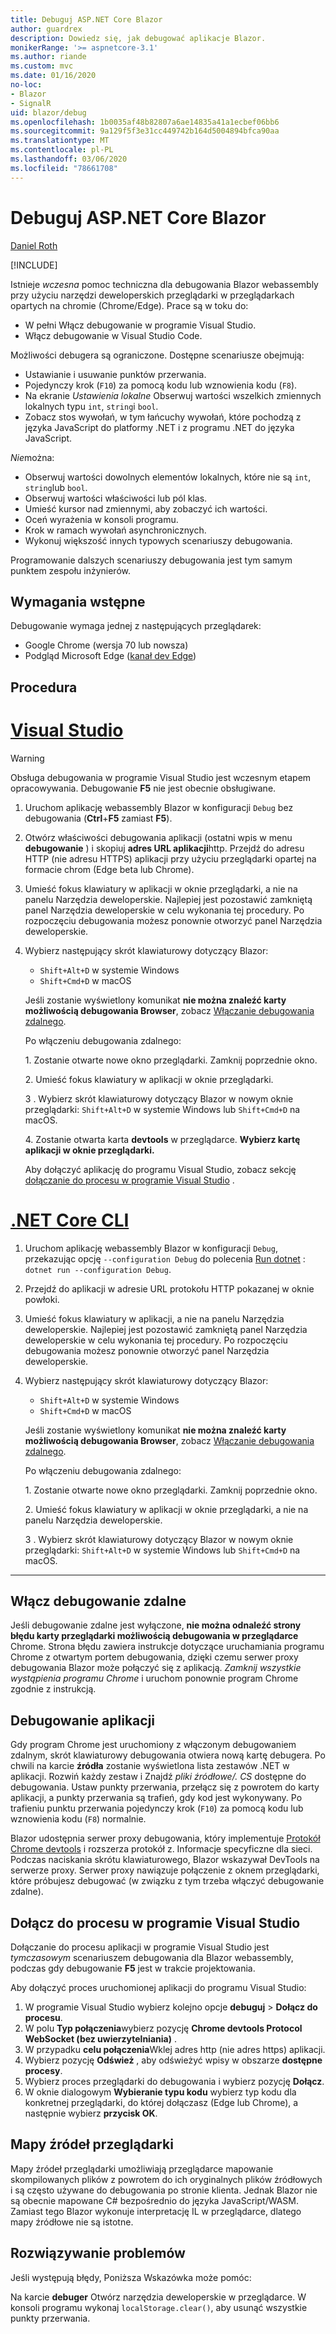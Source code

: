 ```yaml
---
title: Debuguj ASP.NET Core Blazor
author: guardrex
description: Dowiedz się, jak debugować aplikacje Blazor.
monikerRange: '>= aspnetcore-3.1'
ms.author: riande
ms.custom: mvc
ms.date: 01/16/2020
no-loc:
- Blazor
- SignalR
uid: blazor/debug
ms.openlocfilehash: 1b0035af48b82807a6ae14835a41a1ecbef06bb6
ms.sourcegitcommit: 9a129f5f3e31cc449742b164d5004894bfca90aa
ms.translationtype: MT
ms.contentlocale: pl-PL
ms.lasthandoff: 03/06/2020
ms.locfileid: "78661708"
---
```

# <a name="debug-aspnet-core-blazor"></a>Debuguj ASP.NET Core Blazor

[Daniel Roth](https://github.com/danroth27)

[!INCLUDE[](~/includes/blazorwasm-preview-notice.md)]

Istnieje *wczesna* pomoc techniczna dla debugowania Blazor webassembly przy użyciu narzędzi deweloperskich przeglądarki w przeglądarkach opartych na chromie (Chrome/Edge). Prace są w toku do:

* W pełni Włącz debugowanie w programie Visual Studio.
* Włącz debugowanie w Visual Studio Code.

Możliwości debugera są ograniczone. Dostępne scenariusze obejmują:

* Ustawianie i usuwanie punktów przerwania.
* Pojedynczy krok (`F10`) za pomocą kodu lub wznowienia kodu (`F8`).
* Na ekranie *Ustawienia lokalne* Obserwuj wartości wszelkich zmiennych lokalnych typu `int`, `string`i `bool`.
* Zobacz stos wywołań, w tym łańcuchy wywołań, które pochodzą z języka JavaScript do platformy .NET i z programu .NET do języka JavaScript.

*Nie*można:

* Obserwuj wartości dowolnych elementów lokalnych, które nie są `int`, `string`lub `bool`.
* Obserwuj wartości właściwości lub pól klas.
* Umieść kursor nad zmiennymi, aby zobaczyć ich wartości.
* Oceń wyrażenia w konsoli programu.
* Krok w ramach wywołań asynchronicznych.
* Wykonuj większość innych typowych scenariuszy debugowania.

Programowanie dalszych scenariuszy debugowania jest tym samym punktem zespołu inżynierów.

## <a name="prerequisites"></a>Wymagania wstępne

Debugowanie wymaga jednej z następujących przeglądarek:

* Google Chrome (wersja 70 lub nowsza)
* Podgląd Microsoft Edge ([kanał dev Edge](https://www.microsoftedgeinsider.com))

## <a name="procedure"></a>Procedura

# <a name="visual-studio"></a>[Visual Studio](#tab/visual-studio)

> [!WARNING]
> Obsługa debugowania w programie Visual Studio jest wczesnym etapem opracowywania. Debugowanie **F5** nie jest obecnie obsługiwane.

1. Uruchom aplikację webassembly Blazor w konfiguracji `Debug` bez debugowania (**Ctrl**+**F5** zamiast **F5**).
1. Otwórz właściwości debugowania aplikacji (ostatni wpis w menu **debugowanie** ) i skopiuj **adres URL aplikacji**http. Przejdź do adresu HTTP (nie adresu HTTPS) aplikacji przy użyciu przeglądarki opartej na formacie chrom (Edge beta lub Chrome).
1. Umieść fokus klawiatury w aplikacji w oknie przeglądarki, a nie na panelu Narzędzia deweloperskie. Najlepiej jest pozostawić zamkniętą panel Narzędzia deweloperskie w celu wykonania tej procedury. Po rozpoczęciu debugowania możesz ponownie otworzyć panel Narzędzia deweloperskie.
1. Wybierz następujący skrót klawiaturowy dotyczący Blazor:

   * `Shift+Alt+D` w systemie Windows
   * `Shift+Cmd+D` w macOS

   Jeśli zostanie wyświetlony komunikat **nie można znaleźć karty możliwością debugowania Browser**, zobacz [Włączanie debugowania zdalnego](#enable-remote-debugging).
   
   Po włączeniu debugowania zdalnego:
   
   1\. Zostanie otwarte nowe okno przeglądarki. Zamknij poprzednie okno.

   2\. Umieść fokus klawiatury w aplikacji w oknie przeglądarki.

   3 \. Wybierz skrót klawiaturowy dotyczący Blazor w nowym oknie przeglądarki: `Shift+Alt+D` w systemie Windows lub `Shift+Cmd+D` na macOS.

   4\. Zostanie otwarta karta **devtools** w przeglądarce. **Wybierz kartę aplikacji w oknie przeglądarki.**

   Aby dołączyć aplikację do programu Visual Studio, zobacz sekcję [dołączanie do procesu w programie Visual Studio](#attach-to-process-in-visual-studio) .

# <a name="net-core-cli"></a>[.NET Core CLI](#tab/netcore-cli/)

1. Uruchom aplikację webassembly Blazor w konfiguracji `Debug`, przekazując opcję `--configuration Debug` do polecenia [Run dotnet](/dotnet/core/tools/dotnet-run) : `dotnet run --configuration Debug`.
1. Przejdź do aplikacji w adresie URL protokołu HTTP pokazanej w oknie powłoki.
1. Umieść fokus klawiatury w aplikacji, a nie na panelu Narzędzia deweloperskie. Najlepiej jest pozostawić zamkniętą panel Narzędzia deweloperskie w celu wykonania tej procedury. Po rozpoczęciu debugowania możesz ponownie otworzyć panel Narzędzia deweloperskie.
1. Wybierz następujący skrót klawiaturowy dotyczący Blazor:

   * `Shift+Alt+D` w systemie Windows
   * `Shift+Cmd+D` w macOS

   Jeśli zostanie wyświetlony komunikat **nie można znaleźć karty możliwością debugowania Browser**, zobacz [Włączanie debugowania zdalnego](#enable-remote-debugging).
   
   Po włączeniu debugowania zdalnego:
   
   1\. Zostanie otwarte nowe okno przeglądarki. Zamknij poprzednie okno.

   2\. Umieść fokus klawiatury w aplikacji w oknie przeglądarki, a nie na panelu Narzędzia deweloperskie.

   3 \. Wybierz skrót klawiaturowy dotyczący Blazor w nowym oknie przeglądarki: `Shift+Alt+D` w systemie Windows lub `Shift+Cmd+D` na macOS.

---

## <a name="enable-remote-debugging"></a>Włącz debugowanie zdalne

Jeśli debugowanie zdalne jest wyłączone, **nie można odnaleźć strony błędu karty przeglądarki możliwością debugowania w przeglądarce** Chrome. Strona błędu zawiera instrukcje dotyczące uruchamiania programu Chrome z otwartym portem debugowania, dzięki czemu serwer proxy debugowania Blazor może połączyć się z aplikacją. *Zamknij wszystkie wystąpienia programu Chrome* i uruchom ponownie program Chrome zgodnie z instrukcją.

## <a name="debug-the-app"></a>Debugowanie aplikacji

Gdy program Chrome jest uruchomiony z włączonym debugowaniem zdalnym, skrót klawiaturowy debugowania otwiera nową kartę debugera. Po chwili na karcie **źródła** zostanie wyświetlona lista zestawów .NET w aplikacji. Rozwiń każdy zestaw i Znajdź *pliki źródłowe/.* *CS* dostępne do debugowania. Ustaw punkty przerwania, przełącz się z powrotem do karty aplikacji, a punkty przerwania są trafień, gdy kod jest wykonywany. Po trafieniu punktu przerwania pojedynczy krok (`F10`) za pomocą kodu lub wznowienia kodu (`F8`) normalnie.

Blazor udostępnia serwer proxy debugowania, który implementuje [Protokół Chrome devtools](https://chromedevtools.github.io/devtools-protocol/) i rozszerza protokół z. Informacje specyficzne dla sieci. Podczas naciskania skrótu klawiaturowego, Blazor wskazywał DevTools na serwerze proxy. Serwer proxy nawiązuje połączenie z oknem przeglądarki, które próbujesz debugować (w związku z tym trzeba włączyć debugowanie zdalne).

## <a name="attach-to-process-in-visual-studio"></a>Dołącz do procesu w programie Visual Studio

Dołączanie do procesu aplikacji w programie Visual Studio jest *tymczasowym* scenariuszem debugowania dla Blazor webassembly, podczas gdy debugowanie **F5** jest w trakcie projektowania.

Aby dołączyć proces uruchomionej aplikacji do programu Visual Studio:

1. W programie Visual Studio wybierz kolejno opcje **debuguj** > **Dołącz do procesu**.
1. W polu **Typ połączenia**wybierz pozycję **Chrome devtools Protocol WebSocket (bez uwierzytelniania)** .
1. W przypadku **celu połączenia**Wklej adres http (nie adres https) aplikacji.
1. Wybierz pozycję **Odśwież** , aby odświeżyć wpisy w obszarze **dostępne procesy**.
1. Wybierz proces przeglądarki do debugowania i wybierz pozycję **Dołącz**.
1. W oknie dialogowym **Wybieranie typu kodu** wybierz typ kodu dla konkretnej przeglądarki, do której dołączasz (Edge lub Chrome), a następnie wybierz **przycisk OK**.

## <a name="browser-source-maps"></a>Mapy źródeł przeglądarki

Mapy źródeł przeglądarki umożliwiają przeglądarce mapowanie skompilowanych plików z powrotem do ich oryginalnych plików źródłowych i są często używane do debugowania po stronie klienta. Jednak Blazor nie są obecnie mapowane C# bezpośrednio do języka JavaScript/WASM. Zamiast tego Blazor wykonuje interpretację IL w przeglądarce, dlatego mapy źródłowe nie są istotne.

## <a name="troubleshoot"></a>Rozwiązywanie problemów

Jeśli występują błędy, Poniższa Wskazówka może pomóc:

Na karcie **debuger** Otwórz narzędzia deweloperskie w przeglądarce. W konsoli programu wykonaj `localStorage.clear()`, aby usunąć wszystkie punkty przerwania.
